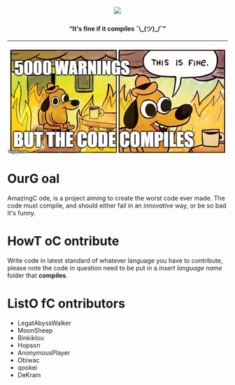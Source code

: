 <!-- It's fine if there's HTML in a readme, cuz it compiles ¯\_(ツ)_/¯-->
<!-- Yeah, that's right, also images go in absolute and not relative paths because they compile too -->
<!-- Also relative paths didn't work for some reason -->

<p align = 'center'>
  <img src='https://github.com/LegatAbyssWalker/amazingCode/blob/master/img/amazingCode.png'>
</p>

<h4 align="center"><q>It's fine if it compiles ¯\_(ツ)_/¯</q></h4>
<hr>

<p align = 'center'>
  <img align='center' src='https://github.com/LegatAbyssWalker/amazingCode/blob/master/img/spash.jpg'>
</p>

# OurG oal

AmazingC ode, is a project aiming to create the worst code ever made. The code must compile, and should either fail in an *innovative* way, or be so bad it's funny.

# HowT oC ontribute

Write code in latest standard of whatever language you have to contribute, please note the code in question need to be put in a *insert language name* folder that **compiles**.

# ListO fC ontributors
* LegatAbyssWalker
* MoonSheep
* Binkiklou
* Hopson
* AnonymousPlayer
* Obiwac
* qookei
* DeKrain